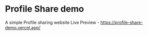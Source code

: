 # Profile Share demo
 A simple Profile sharing website 
Live Preview - https://profile-share-demo.vercel.app/
